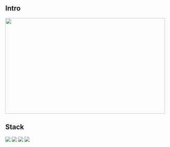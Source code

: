 <h2>Intro</h2>
<img src= https://github.com/user-attachments/assets/bae474e9-c9f8-42dc-88a4-d56c1f8f1c6b width="500px" height="300px">
   
<h2>Stack</h2>
<img src="https://img.shields.io/badge/HTML5-E34F26?style=flat-square&logo=HTML5&logoColor=FFFFFF"/></a>
<img src="https://img.shields.io/badge/CSS3-1572B6?style=flat-square&logo=CSS3&logoColor=FFFFFF"/></a>
<img src="https://img.shields.io/badge/Python-3776AB?style=flat-square&logo=Python&logoColor=FFFFFF"/></a>
<img src="https://img.shields.io/badge/Docker-2496ED?style=flat-square&logo=Docker&logoColor=FFFFFF"/></a>
